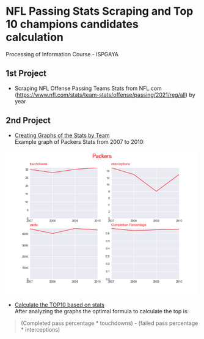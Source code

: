 # NFL Passing Stats Scraping and Top 10 champions candidates calculation
Processing of Information Course - ISPGAYA

## 1st Project 
- Scraping NFL Offense Passing Teams Stats from NFL.com (https://www.nfl.com/stats/team-stats/offense/passing/2021/reg/all) by year</li>

## 2nd Project
- [Creating Graphs of the Stats by Team](../graph.py)</li>
Example graph of Packers Stats from 2007 to 2010:

![alt text](https://github.com/fcpereira10/NFL_Scraping/blob/master/Packers.png)
- [Calculate the TOP10 based on stats](../champion.py)</li>
After analyzing the graphs the optimal formula to calculate the top is:
> (Completed pass percentage * touchdowns) - (failed pass percentage * interceptions)
